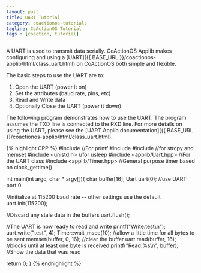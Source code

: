 ```yaml
---
layout: post
title: UART Tutorial
category: coactionos-tutorials
tagline: CoActionOS Tutorial
tags : [coaction, tutorial]
---
```

A UART is used to transmit data serially. CoActionOS Applib makes 
configuring and using a [UART]({{ BASE_URL }}/coactionos-applib/html/class_uart.html) on 
CoActionOS both simple and flexible.

The basic steps to use the UART are to:

1. Open the UART (power it on)
1. Set the attributes (baud rate, pins, etc)
1. Read and Write data
1. Optionally Close the UART (power it down)

The following program demonstrates how to use the UART. The program assumes 
the TXD line is connected to the RXD line. For more details on using the UART, 
please see the [UART Applib documentation]({{ BASE_URL }}/coactionos-applib/html/class_uart.html).

{% highlight CPP %}
#include <cstdio> //For printf
#include <cstdlib>
#include <cstring> //for strcpy and memset
#include <unistd.h> //for usleep
#include <applib/Uart.hpp> //For the UART class
#include <applib/Timer.hpp> //General purpose timer based on clock_gettime()
 
int main(int argc, char * argv[]){
  char buffer[16];
  Uart uart(0); //use UART port 0
 
  //Initialize at 115200 baud rate -- other settings use the default
  uart.init(115200);
 
  //Discard any stale data in the buffers
  uart.flush();
 
  //The UART is now ready to read and write
  printf("Write:test\n");
  uart.write("test", 4);
  Timer::wait_msec(10); //allow a little time for all bytes to be sent
  memset(buffer, 0, 16); //clear the buffer
  uart.read(buffer, 16); //blocks until at least one byte is received
  printf("Read:%s\n", buffer); //Show the data that was read
 
  return 0;
}
{% endhighlight %}